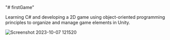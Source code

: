 "# firstGame" 

Learning C# and developing a 2D game using object-oriented programming principles to organize and
manage game elements in Unity.

![Screenshot 2023-10-07 121520](https://github.com/makensonn/firstGame/assets/22712773/ed91b97e-c870-4ccb-afd3-8e203a484a6c)
